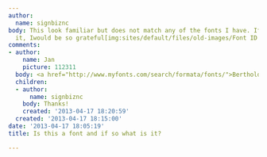 ```yaml
---
author:
  name: signbiznc
body: This look familiar but does not match any of the fonts I have. If you can solve
  it, Iwould be so grateful[img:sites/default/files/old-images/Font ID please_5523.jpg]
comments:
- author:
    name: Jan
    picture: 112311
  body: <a href="http://www.myfonts.com/search/formata/fonts/">Berthold Formata</a>.
  children:
  - author:
      name: signbiznc
    body: Thanks!
    created: '2013-04-17 18:20:59'
  created: '2013-04-17 18:15:00'
date: '2013-04-17 18:05:19'
title: Is this a font and if so what is it?

---
```

